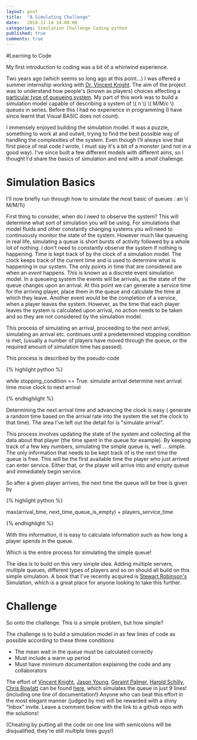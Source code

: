 ```yaml
---
layout: post
title:  "A Simulating Challenge"
date:   2014-11-14 14:00:08
categories: Simulation Challenge Coding python
published: true
comments: true
---
```


#Learning to Code

My first introduction to coding was a bit of a whirlwind experience.

Two years ago (which seems so long ago at this point...) I was offered a summer internship working with [Dr. Vincent Knight](https://plus.google.com/+VincentKnight).
The aim of the project was to understand how people's (known as players) choices affecting a [particular type of queueing system](https://www.youtube.com/watch?v=OGZh2Py-iWk).
My part of this work was to build a simulation model capable of describing a system of \\( n \\)  \\( M/M/c \\) queues in series.
Before this I had no experience in programming (I have since learnt that Visual BASIC does not count).

I immensely enjoyed building the simulation model.
It was a puzzle, something to work at and outwit, trying to find the best possible way of handling the complexities of the system.
Even though I'll always love that first piece of real code I wrote, I must say it's a bit of a monster (and not in a good way).
I've since built a few different models with different aims, so I thought I'd share the basics of simulation and end with a *small* challenge.

# Simulation Basics

I'll now briefly run through how to simulate the most basic of queues : an \\( M/M/1\\)  

First thing to consider, when do I need to observe the system?
This will determine what sort of simulation you will be using.
For simulations that model fluids and other constantly changing systems you will need to continuously monitor the state of the system.
However much like queueing in real life, simulating a queue is short bursts of activity followed by a whole lot of nothing.
I don't need to constantly observe the system if nothing is happening.
Time is kept track of by the clock of a simulation model.
The clock keeps track of the current time and is used to determine what is happening in our system.
The only points in time that are considered are when an *event* happens.
This is known as a discrete event simulation model.
In a queueing system the events will be arrivals, as the state of the queue changes upon an arrival.
At this point we can generate a service time for the arriving player, place them in the queue and calculate the time at which they leave.
Another event would be the completion of a service, when a player leaves the system.
However, as the time that each player leaves the system is calculated upon arrival, no action needs to be taken and so they are not considered by the simulation model.

This process of simulating an arrival, proceeding to the next arrival, simulating an arrival etc. continues until a predetermined stopping condition is met, (usually a number of players have moved through the queue, or the required amount of simulation time has passed).


This process is described by the pseudo-code

{% highlight python %}

while stopping_condition == True:
    simulate arrival
    determine next arrival time
    move clock to next arrival 

{% endhighlight %}


Determining the next arrival time and advancing the clock is easy ( generate a random time based on the arrival rate into the system the set the clock to that time).
The area I've left out the detail for is "simulate arrival".

This process involves updating the state of the system and collecting all the data about that player (the time spent in the queue for example).
By keeping track of a few key numbers, simulating the simple queue is, well ... simple.
The only information that needs to be kept track of is the next time the queue is free.
This will be the first available time the player who just arrived can enter service.
Either that, or the player will arrive into and empty queue and immediately begin service.

So after a given player arrives, the next time the queue will be free is given by 


{% highlight python %} 

max(arrival_time, next_time_queue_is_empty) + players_service_time

{% endhighlight %}

With this information, it is easy to calculate information such as how long a player spends in the queue.

Which is the entire process for simulating the simple queue!

The idea is to build on this very simple idea. 
Adding multiple servers, multiple queues, different types of players and so on should all build on this simple simulation.
A book that I've recently acquired is [Stewart Robinson's](http://www.stewartrobinson.co.uk/) Simulation, which is a great place for anyone looking to take this further. 

# Challenge

So onto the challenge.
This is a simple problem, but how simple?

The challenge is to build a simulation model in as few lines of code as possible according to these three conditions

- The mean wait in the queue must be calculated correctly
- Must include a warm up period
- Must have minimum documentation explaining the code and any collaborators

The effort of [Vincent Knight](https://plus.google.com/+VincentKnight/posts), [Jason Young](https://plus.google.com/+JasonYoung/posts), [Geraint Palmer](https://plus.google.com/118222786508884333473/posts), [Harold Schilly](https://plus.google.com/+HaraldSchilly/posts), [Chris Rowlatt](https://plus.google.com/114311830974049426906/posts) can be found [here](https://github.com/drvinceknight/ShortMM1Q), which simulates the queue in just 9 lines! (including one line of documentation!)
Anyone who can beat this effort in the most elegant manner (judged by me) will be rewarded with a shiny "Inbox" invite. 
Leave a comment below with the link to a github repo with the solutions!

(Cheating by putting all the code on one line with semicolons will be disqualified, they're still multiple lines guys!)



 
